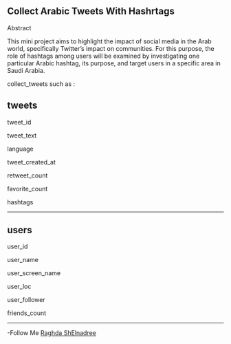 ## Collect Arabic Tweets With Hashrtags

Abstract

This mini project aims to highlight the impact of social media in the Arab world, specifically Twitter’s impact on communities. For this purpose, the role of hashtags among users will be examined by investigating one particular Arabic hashtag, its purpose, and target users in a specific area in Saudi Arabia. 

collect_tweets such as :

## tweets

tweet_id

tweet_text

language

tweet_created_at

retweet_count

favorite_count

hashtags
____________________________________________________________________________________________________________________________________________________
    
## users

user_id 

user_name

user_screen_name

user_loc

user_follower

friends_count 

__________________________________________________________________________________________________________________________________________________

-Follow Me [Raghda ShElnadree](https://www.linkedin.com/in/raghdah-sh-elnadree-m-sc-a16816142/)
